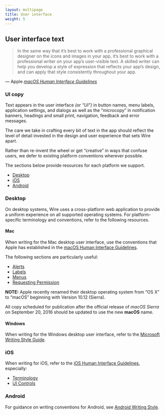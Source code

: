 ```yaml
---
layout: multipage
title: User interface
weight: 5
---
```


## User interface text

> In the same way that it’s best to work with a professional graphical designer on the icons and images in your app, it’s best to work with a professional writer on your app’s user-visible text. A skilled writer can help you develop a style of expression that reflects your app’s design, and can apply that style consistently throughout your app.

— Apple _[macOS Human Interface Guidelines][1]_

### UI copy

Text appears in the user interface _(or “UI”)_ in button names, menu labels, application settings, and dialogs as well as the “microcopy” in notification banners, headings and small print, navigation, feedback and error messages.

The care we take in crafting every bit of text in the app should reflect the level of detail invested in the design and user experience that sets Wire apart.

Rather than re-invent the wheel or get “creative” in ways that confuse users, we defer to existing platform conventions wherever possible.

The sections below provide resources for each platform we support.

<!-- MarkdownTOC autolink="true" bracket="round" depth="1" -->

* [Desktop](#desktop)
* [iOS](#ios)
* [Android](#android)

<!-- /MarkdownTOC -->

### Desktop

On desktop systems, Wire uses a cross-platform web application to provide a uniform experience on all supported operating systems. For platform-specific terminology and conventions, refer to the following resources.

#### Mac

When writing for the Mac desktop user interface, use the conventions that Apple has established in the [macOS Human Interface Guidelines][1].

The following sections are particularly useful:

* [Alerts][2]
* [Labels][3]
* [Menus][4]
* [Requesting Permission][5]

**NOTE:** Apple recently renamed their desktop operating system from “OS X” to “macOS” beginning with Version 10.12 (Sierra).

All copy scheduled for publication after the official release of _macOS Sierra_ on September 20, 2016 should be updated to use the new **macOS** name.

#### Windows

When writing for the Windows desktop user interface, refer to the [Microsoft Writing Style Guide][6].

### iOS

When writing for iOS, refer to the [iOS Human Interface Guidelines][7], especially:

* [Terminology][8]
* [UI Controls][9]

### Android

For guidance on writing conventions for Android, see [Android Writing Style][10].

[1]: https://developer.apple.com/macos/human-interface-guidelines/
[2]: https://developer.apple.com/macos/human-interface-guidelines/windows-and-views/alerts/
[3]: https://developer.apple.com/macos/human-interface-guidelines/fields-and-labels/labels/
[4]: https://developer.apple.com/macos/human-interface-guidelines/menus/
[5]: https://developer.apple.com/macos/human-interface-guidelines/user-interaction/requesting-permission/
[6]: https://docs.microsoft.com/en-us/style-guide/
[7]: https://developer.apple.com/ios/human-interface-guidelines/
[8]: https://developer.apple.com/ios/human-interface-guidelines/visual-design/terminology/
[9]: https://developer.apple.com/ios/human-interface-guidelines/controls/buttons/
[10]: https://developer.android.com/design/style/writing.html
